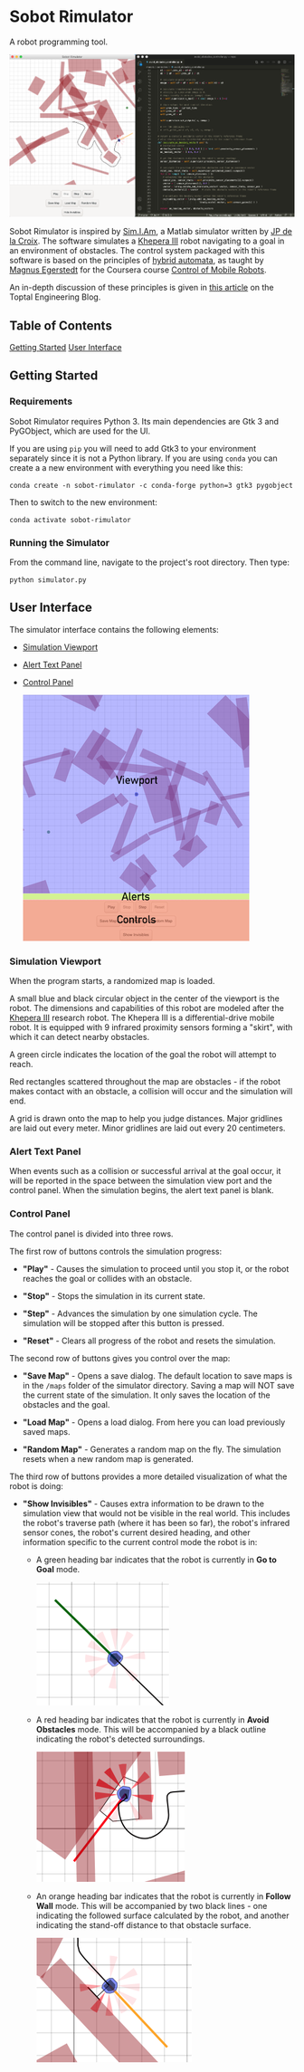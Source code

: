 # Sobot Rimulator

A robot programming tool.

![Screenshot](documentation/images/screenshot.png)

Sobot Rimulator is inspired by [Sim.I.Am](http://jpdelacroix.com/software/simiam.html), a Matlab simulator written by [JP de la Croix](http://jpdelacroix.com/). The software simulates a [Khepera III](https://ftp.k-team.com/KheperaIII/UserManual/Kh3.Robot.UserManual.pdf) robot navigating to a goal in an environment of obstacles. The control system packaged with this software is based on the principles of [hybrid automata](https://en.wikipedia.org/wiki/Hybrid_automaton), as taught by [Magnus Egerstedt](https://magnus.ece.gatech.edu/) for the Coursera course [Control of Mobile Robots](https://www.coursera.org/learn/mobile-robot).

An in-depth discussion of these principles is given in [this article](https://www.toptal.com/robotics/programming-a-robot-an-introductory-tutorial) on the Toptal Engineering Blog.

## Table of Contents

[Getting Started](#getting-started)
[User Interface](#user-interface)

## Getting Started

### Requirements

Sobot Rimulator requires Python 3. Its main dependencies are Gtk 3 and PyGObject, which are used for the UI.

If you are using `pip` you will need to add Gtk3 to your environment separately since it is not a Python library. If you are using `conda` you can create a a new environment with everything you need like this:

```
conda create -n sobot-rimulator -c conda-forge python=3 gtk3 pygobject
```

Then to switch to the new environment:

```
conda activate sobot-rimulator
```

### Running the Simulator

From the command line, navigate to the project's root directory. Then type:

```
python simulator.py
```

## User Interface

The simulator interface contains the following elements:

- [Simulation Viewport](#simulation-viewport)
- [Alert Text Panel](#alert-text-panel)
- [Control Panel](#control-panel)

  ![User Interface](documentation/images/user-interface.png)

### Simulation Viewport

When the program starts, a randomized map is loaded.

A small blue and black circular object in the center of the viewport is the robot. The dimensions and capabilities of this robot are modeled after the [Khepera III](https://ftp.k-team.com/KheperaIII/UserManual/Kh3.Robot.UserManual.pdf) research robot. The Khepera III is a differential-drive mobile robot. It is equipped with 9 infrared proximity sensors forming a "skirt", with which it can detect nearby obstacles.

A green circle indicates the location of the goal the robot will attempt to reach.

Red rectangles scattered throughout the map are obstacles - if the robot makes contact with an obstacle, a collision will occur and the simulation will end.

A grid is drawn onto the map to help you judge distances. Major gridlines are laid out every meter. Minor gridlines are laid out every 20 centimeters.

### Alert Text Panel

When events such as a collision or successful arrival at the goal occur, it will be reported in the space between the simulation view port and the control panel. When the simulation begins, the alert text panel is blank.

### Control Panel

The control panel is divided into three rows.

The first row of buttons controls the simulation progress:

- **"Play"** - Causes the simulation to proceed until you stop it, or the robot reaches the goal or collides with an obstacle.

- **"Stop"** - Stops the simulation in its current state.

- **"Step"** - Advances the simulation by one simulation cycle. The simulation will be stopped after this button is pressed.

- **"Reset"** - Clears all progress of the robot and resets the simulation.

The second row of buttons gives you control over the map:

- **"Save Map"** - Opens a save dialog. The default location to save maps is in the `/maps` folder of the simulator directory. Saving a map will NOT save the current state of the simulation. It only saves the location of the obstacles and the goal.

- **"Load Map"** - Opens a load dialog. From here you can load previously saved maps.

- **"Random Map"** - Generates a random map on the fly. The simulation resets when a new random map is generated.

The third row of buttons provides a more detailed visualization of what the robot is doing:

- **"Show Invisibles"** - Causes extra information to be drawn to the simulation view that would not be visible in the real world. This includes the robot's traverse path (where it has been so far), the robot's infrared sensor cones, the robot's current desired heading, and other information specific to the current control mode the robot is in:

  - A green heading bar indicates that the robot is currently in **Go to Goal** mode.

    ![Go to Goal Mode](documentation/images/mode-go-to-goal.png)

  - A red heading bar indicates that the robot is currently in **Avoid Obstacles** mode. This will be accompanied by a black outline indicating the robot's detected surroundings.

    ![Avoid Obstacles Mode](documentation/images/mode-avoid-obstacles.png)

  - An orange heading bar indicates that the robot is currently in **Follow Wall** mode. This will be accompanied by two black lines - one indicating the followed surface calculated by the robot, and another indicating the stand-off distance to that obstacle surface.

    ![Follow Wall Mode](documentation/images/mode-follow-wall.png)

